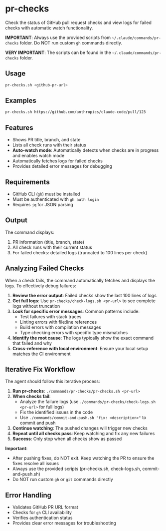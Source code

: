 # pr-checks

Check the status of GitHub pull request checks and view logs for failed checks with automatic watch functionality.

**IMPORTANT**: Always use the provided scripts from `~/.claude/commands/pr-checks` folder. Do NOT run custom `gh` commands directly.

**VERY IMPORTANT**: The scripts can be found in the `~/.claude/commands/pr-checks` folder.

## Usage

```bash
pr-checks.sh <github-pr-url>
```

## Examples

```bash
pr-checks.sh https://github.com/anthropics/claude-code/pull/123
```

## Features

- Shows PR title, branch, and state
- Lists all check runs with their status
- **Auto-watch mode**: Automatically detects when checks are in progress and enables watch mode
- Automatically fetches logs for failed checks
- Provides detailed error messages for debugging

## Requirements

- GitHub CLI (`gh`) must be installed
- Must be authenticated with `gh auth login`
- Requires `jq` for JSON parsing

## Output

The command displays:
1. PR information (title, branch, state)
2. All check runs with their current status
3. For failed checks: detailed logs (truncated to 100 lines per check)

## Analyzing Failed Checks

When a check fails, the command automatically fetches and displays the logs. To effectively debug failures:

1. **Review the error output**: Failed checks show the last 100 lines of logs
2. **Get full logs**: Use `pr-checks/check-logs.sh <pr-url>` to see complete logs without truncation
3. **Look for specific error messages**: Common patterns include:
   - Test failures with stack traces
   - Linting errors with file:line references
   - Build errors with compilation messages
   - Type checking errors with specific type mismatches
4. **Identify the root cause**: The logs typically show the exact command that failed and why
5. **Cross-reference with local environment**: Ensure your local setup matches the CI environment

## Iterative Fix Workflow

The agent should follow this iterative process:

1. **Run pr-checks**: `./commands/pr-checks/pr-checks.sh <pr-url>`
2. **When checks fail**:
   - Analyze the failure logs (use `./commands/pr-checks/check-logs.sh <pr-url>` for full logs)
   - Fix the identified issues in the code
   - Use `./commands/commit-and-push.sh "fix: <description>"` to commit and push
3. **Continue watching**: The pushed changes will trigger new checks
4. **Repeat until all checks pass**: Keep watching and fix any new failures
5. **Success**: Only stop when all checks show as passed

**Important**: 
- After pushing fixes, do NOT exit. Keep watching the PR to ensure the fixes resolve all issues
- Always use the provided scripts (pr-checks.sh, check-logs.sh, commit-and-push.sh)
- Do NOT run custom `gh` or `git` commands directly

## Error Handling

- Validates GitHub PR URL format
- Checks for `gh` CLI availability
- Verifies authentication status
- Provides clear error messages for troubleshooting